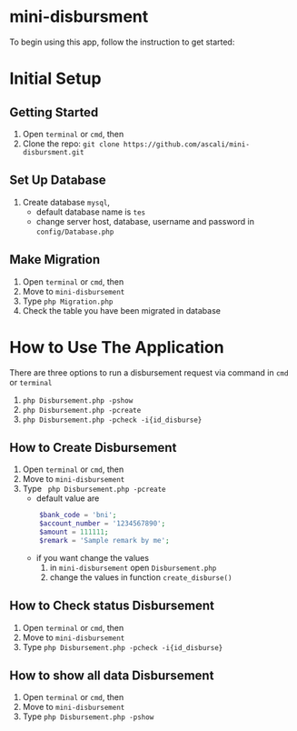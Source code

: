 # mini-disbursment

To begin using this app, follow the instruction to get started:

# Initial Setup
## Getting Started
1. Open `terminal` or `cmd`, then
2. Clone the repo: `git clone https://github.com/ascali/mini-disbursment.git`

## Set Up Database
1. Create database `mysql`, 
	* default database name is `tes`
	- change server host, database, username and password in `config/Database.php`

## Make Migration
1. Open `terminal` or `cmd`, then
2. Move to `mini-disbursement`
3. Type ` php Migration.php `
4. Check the table you have been migrated in database

# How to Use The Application
There are three options to run a disbursement request via command in `cmd` or `terminal`
1. ` php Disbursement.php -pshow `
2. ` php Disbursement.php -pcreate `
3. ` php Disbursement.php -pcheck -i{id_disburse} `


## How to Create Disbursement
1. Open `terminal` or `cmd`, then
2. Move to `mini-disbursement`
3. Type ` php Disbursement.php -pcreate`
	* default value are
	```php 
		$bank_code = 'bni';
    	$account_number = '1234567890';
    	$amount = 111111;
    	$remark = 'Sample remark by me';
	``` 
	- if you want change the values 
		1. in `mini-disbursement` open `Disbursement.php`
		2. change the values in function `create_disburse()`

## How to Check status Disbursement
1. Open `terminal` or `cmd`, then
2. Move to `mini-disbursement`
3. Type ` php Disbursement.php -pcheck -i{id_disburse} `

## How to show all data Disbursement
1. Open `terminal` or `cmd`, then
2. Move to `mini-disbursement`
3. Type ` php Disbursement.php -pshow `

